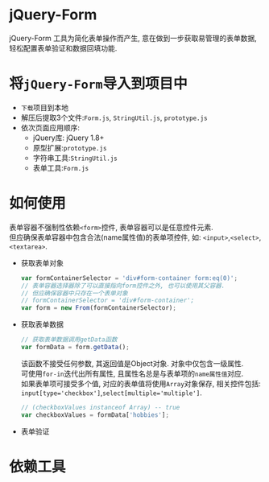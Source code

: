 # jQuery-Form
  jQuery-Form 工具为简化表单操作而产生, 意在做到一步获取易管理的表单数据, 轻松配置表单验证和数据回填功能.
  
# 将`jQuery-Form`导入到项目中
  * `下载`项目到本地
  * 解压后提取3个文件:`Form.js`, `StringUtil.js`, `prototype.js`
  * 依次页面应用顺序:
    * jQuery库: jQuery 1.8+
    * 原型扩展:`prototype.js`
    * 字符串工具:`StringUtil.js`
    * 表单工具:`Form.js`
# 如何使用
  表单容器不强制性依赖`<form>`控件, 表单容器可以是任意控件元素.<br>
  但应确保表单容器中包含合法(name属性值)的表单项控件, 如: `<input>`,`<select>`,`<textarea>`.<br>
  * 获取表单对象
    ```Javascript
    var formContainerSelector = 'div#form-container form:eq(0)';
    // 表单容器选择器除了可以直接指向form控件之外, 也可以使用其父容器.
    // 但应确保容器中只存在一个表单对象
    // formContainerSelector = 'div#form-container';
    var form = new From(formContainerSelector);
    ```
  * 获取表单数据
    ```Javascript
    // 获取表单数据调用getData函数
    var formData = form.getData();
    ```
    该函数不接受任何参数, 其返回值是Object对象. 对象中仅包含一级属性.<br>
    可使用`for-in`迭代出所有属性, 且属性名总是与表单项的`name属性值`对应.<br>
    如果表单项可接受多个值, 对应的表单值将使用`Array`对象保存, 相关控件包括: `input[type='checkbox']`,`select[multiple='multiple']`.<br>
    ```Javascript
    // (checkboxValues instanceof Array) -- true
    var checkboxValues = formData['hobbies'];
    ```
  * 表单验证
  
# 依赖工具
